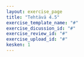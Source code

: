 ```yaml
---
layout: exercise_page
title: "Tehtävä 4.5"
exercise_template_name: "#"
exercise_dicussion_id: "#"
exercise_review_id: "#"
exercise_upload_id: "#"
kesken: 1
---
```


